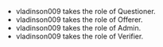 - vladinson009 takes the role of Questioner.
- vladinson009 takes the role of Offerer.
- vladinson009 takes the role of Admin.
- vladinson009 takes the role of Verifier.
